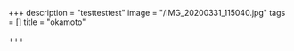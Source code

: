 +++
description = "testtesttest"
image = "/IMG_20200331_115040.jpg"
tags = []
title = "okamoto"

+++
